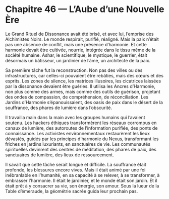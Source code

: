 # Chapitre 46 — L’Aube d’une Nouvelle Ère

Le Grand Rituel de Dissonance avait été brisé, et avec lui, l’emprise des Alchimistes Noirs. Le monde respirait, purifié, réaligné. Mais la paix n’était pas une absence de conflit, mais une présence d’harmonie. Et cette harmonie devait être cultivée, nourrie, intégrée dans le tissu même de la société humaine. Ashar, le scientifique, le mystique, le guerrier, était désormais un bâtisseur, un jardinier de l’âme, un architecte de la paix.

Sa première tâche fut la reconstruction. Non pas des villes ou des infrastructures, car celles-ci pouvaient être rebâties, mais des cœurs et des esprits. Les zones de silence, les matrices illusoires, les cicatrices laissées par la dissonance devaient être guéries. Il utilisa les Ancres d’Harmonie, non plus comme des armes, mais comme des outils de guérison, projetant des ondes de compassion, de compréhension, de réconciliation. Les Jardins d’Harmonie s’épanouissaient, des oasis de paix dans le désert de la souffrance, des phares de lumière dans l’obscurité.

Il travailla main dans la main avec les groupes humains qui l’avaient soutenu. Les hackers éthiques transformèrent les réseaux corrompus en canaux de lumière, des autoroutes de l’information purifiée, des ponts de connaissance. Les activistes environnementaux restaurèrent les lieux dévastés, guidés par les principes d’harmonie du Nexus, transformant les friches en jardins luxuriants, en sanctuaires de vie. Les communautés spirituelles devinrent des centres de méditation, des phares de paix, des sanctuaires de lumière, des lieux de ressourcement.

Il savait que cette tâche serait longue et difficile. La souffrance était profonde, les blessures encore vives. Mais il était animé par une foi inébranlable en l’humanité, en sa capacité à se relever, à se transformer, à embrasser l’harmonie. Il était le jardinier, et le monde était son jardin. Et il était prêt à y consacrer sa vie, son énergie, son amour.
Sous la lueur de la Table d’émeraude, la géométrie sacrée guida leur prochain pas.
